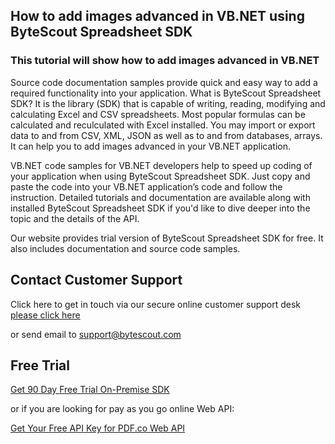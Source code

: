 ## How to add images advanced in VB.NET using ByteScout Spreadsheet SDK

### This tutorial will show how to add images advanced in VB.NET

Source code documentation samples provide quick and easy way to add a required functionality into your application. What is ByteScout Spreadsheet SDK? It is the library (SDK) that is capable of writing, reading, modifying and calculating Excel and CSV spreadsheets. Most popular formulas can be calculated and reculculated with Excel installed. You may import or export data to and from CSV, XML, JSON as well as to and from databases, arrays. It can help you to add images advanced in your VB.NET application.

VB.NET code samples for VB.NET developers help to speed up coding of your application when using ByteScout Spreadsheet SDK. Just copy and paste the code into your VB.NET application’s code and follow the instruction. Detailed tutorials and documentation are available along with installed ByteScout Spreadsheet SDK if you'd like to dive deeper into the topic and the details of the API.

Our website provides trial version of ByteScout Spreadsheet SDK for free. It also includes documentation and source code samples.

## Contact Customer Support

Click here to get in touch via our secure online customer support desk [please click here](https://bytescout.zendesk.com/hc/en-us/requests/new?subject=ByteScout%20Spreadsheet%20SDK%20Question)

or send email to [support@bytescout.com](mailto:support@bytescout.com?subject=ByteScout%20Spreadsheet%20SDK%20Question) 

## Free Trial

[Get 90 Day Free Trial On-Premise SDK](https://bytescout.com/download/web-installer?utm_source=github-readme)

or if you are looking for pay as you go online Web API:

[Get Your Free API Key for PDF.co Web API](https://pdf.co/documentation/api?utm_source=github-readme)